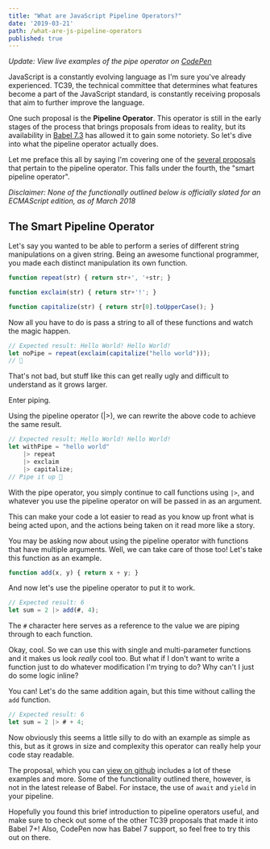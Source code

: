 ```yaml
---
title: "What are JavaScript Pipeline Operators?"
date: '2019-03-21'
path: /what-are-js-pipeline-operators
published: true
---
```


_Update: View live examples of the pipe operator on [CodePen](https://codepen.io/wtaylor45/pen/jJKXzv)_

JavaScript is a constantly evolving language as I'm sure you've already experienced. TC39, the technical committee that determines what features become a part of the JavaScript standard, is constantly receiving proposals that aim to further improve the language.

One such proposal is the **Pipeline Operator**. This operator is still in the early stages of the process that brings proposals from ideas to reality, but its availability in [Babel 7.3](https://github.com/babel/babel/releases/tag/v7.3.0) has allowed it to gain some notoriety. So let's dive into what the pipeline operator actually does.

Let me preface this all by saying I'm covering one of the [several proposals](https://github.com/tc39/proposal-pipeline-operator/wiki) that pertain to the pipeline operator. This falls under the fourth, the "smart pipeline operator".

_Disclaimer: None of the functionally outlined below is officially slated for an ECMAScript edition, as of March 2018_

## The Smart Pipeline Operator

Let's say you wanted to be able to perform a series of different string manipulations on a given string. Being an awesome functional programmer, you made each distinct manipulation its own function.

```javascript
function repeat(str) { return str+', '+str; }

function exclaim(str) { return str+'!'; }

function capitalize(str) { return str[0].toUpperCase(); }
```

Now all you have to do is pass a string to all of these functions and watch the magic happen.

```javascript
// Expected result: Hello World! Hello World!
let noPipe = repeat(exclaim(capitalize("hello world")));
// 🤮
```

That's not bad, but stuff like this can get really ugly and difficult to understand as it grows larger. 

Enter piping.

Using the pipeline operator (|>), we can rewrite the above code to achieve the same result.

```javascript
// Expected result: Hello World! Hello World!
let withPipe = "hello world"
    |> repeat
    |> exclaim
    |> capitalize;
// Pipe it up 🥰
```

With the pipe operator, you simply continue to call functions using `|>`, and whatever you use the pipeline operator on will be passed in as an argument.

This can make your code a lot easier to read as you know up front what is being acted upon, and the actions being taken on it read more like a story.

You may be asking now about using the pipeline operator with functions that have multiple arguments. Well, we can take care of those too! Let's take this function as an example.

```javascript
function add(x, y) { return x + y; }
```

And now let's use the pipeline operator to put it to work.

```javascript
// Expected result: 6
let sum = 2 |> add(#, 4);
```

The `#` character here serves as a reference to the value we are piping through to each function.

Okay, cool. So we can use this with single and multi-parameter functions and it makes us look _really_ cool too. But what if I don't want to write a function just to do whatever modification I'm trying to do? Why can't I just do some logic inline?

You can! Let's do the same addition again, but this time without calling the `add` function.

```javascript
// Expected result: 6
let sum = 2 |> # + 4;
```

Now obviously this seems a little silly to do with an example as simple as this, but as it grows in size and complexity this operator can really help your code stay readable.

The proposal, which you can [view on github](https://github.com/js-choi/proposal-smart-pipelines/) includes a lot of these examples and more. Some of the functionality outlined there, however, is not in the latest release of Babel. For instace, the use of `await` and `yield` in your pipeline. 

Hopefully you found this brief introduction to pipeline operators useful, and make sure to check out some of the other TC39 proposals that made it into Babel 7+! Also, CodePen now has Babel 7 support, so feel free to try this out on there.